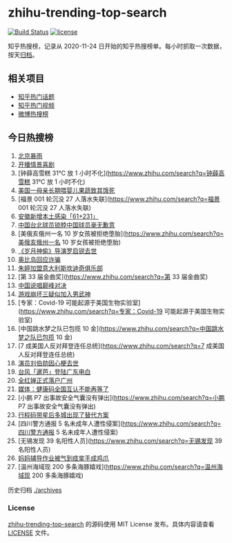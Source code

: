# zhihu-trending-top-search

[![Build Status](https://github.com/justjavac/zhihu-trending-top-search/workflows/ci/badge.svg?branch=main)](https://github.com/justjavac/zhihu-trending-top-search/actions)
[![license](https://img.shields.io/github/license/justjavac/zhihu-trending-top-search)](https://github.com/justjavac/zhihu-trending-top-search/blob/main/LICENSE)

知乎热搜榜，记录从 2020-11-24 日开始的知乎热搜榜单。每小时抓取一次数据，按天[归档](./archives)。

## 相关项目

- [知乎热门话题](https://github.com/justjavac/zhihu-trending-hot-questions)
- [知乎热门视频](https://github.com/justjavac/zhihu-trending-hot-video)
- [微博热搜榜](https://github.com/justjavac/weibo-trending-hot-search)

## 今日热搜榜

<!-- BEGIN -->
<!-- 最后更新时间 Sun Jul 03 2022 21:15:33 GMT+0800 (China Standard Time) -->

1. [北京暴雨](https://www.zhihu.com/search?q=北京暴雨)
1. [开播情景喜剧](https://www.zhihu.com/search?q=开播情景喜剧)
1. [钟薛高雪糕 31℃ 放 1 小时不化](https://www.zhihu.com/search?q=钟薛高雪糕 31℃ 放 1 小时不化)
1. [美国一母亲长期喂婴儿果蔬致其饿死](https://www.zhihu.com/search?q=美国一母亲长期喂婴儿果蔬致其饿死)
1. [福景 001 轮沉没 27 人落水失联](https://www.zhihu.com/search?q=福景 001 轮沉没 27 人落水失联)
1. [安徽新增本土感染「61+231」](https://www.zhihu.com/search?q=安徽新增本土感染「61+231」)
1. [中国台北球员锁脖中国球员毫无歉意](https://www.zhihu.com/search?q=中国台北球员锁脖中国球员毫无歉意)
1. [美俄亥俄州一名 10 岁女孩被拒绝堕胎](https://www.zhihu.com/search?q=美俄亥俄州一名 10 岁女孩被拒绝堕胎)
1. [《岁月神偷》导演罗启锐去世](https://www.zhihu.com/search?q=《岁月神偷》导演罗启锐去世)
1. [奥比岛回应诈骗](https://www.zhihu.com/search?q=奥比岛回应诈骗)
1. [朱婷加盟意大利斯坎迪奇俱乐部](https://www.zhihu.com/search?q=朱婷加盟意大利斯坎迪奇俱乐部)
1. [第 33 届金曲奖](https://www.zhihu.com/search?q=第 33 届金曲奖)
1. [中国说唱巅峰对决](https://www.zhihu.com/search?q=中国说唱巅峰对决)
1. [游戏崩坏三疑似加入男武神](https://www.zhihu.com/search?q=游戏崩坏三疑似加入男武神)
1. [专家：Covid-19 可能起源于美国生物实验室](https://www.zhihu.com/search?q=专家：Covid-19
   可能起源于美国生物实验室)
1. [中国跳水梦之队已包揽 10 金](https://www.zhihu.com/search?q=中国跳水梦之队已包揽 10 金)
1. [7 成美国人反对拜登连任总统](https://www.zhihu.com/search?q=7 成美国人反对拜登连任总统)
1. [演员刘伯勋因心梗去世](https://www.zhihu.com/search?q=演员刘伯勋因心梗去世)
1. [台风「暹芭」登陆广东电白](https://www.zhihu.com/search?q=台风「暹芭」登陆广东电白)
1. [全红婵正式落户广州](https://www.zhihu.com/search?q=全红婵正式落户广州)
1. [媒体：健康码全国互认不能再等了](https://www.zhihu.com/search?q=媒体：健康码全国互认不能再等了)
1. [小鹏 P7 出事故安全气囊没有弹出](https://www.zhihu.com/search?q=小鹏 P7 出事故安全气囊没有弹出)
1. [行程码带星后多城出现了替代方案](https://www.zhihu.com/search?q=行程码带星后多城出现了替代方案)
1. [四川警方通报 5 名未成年人遭性侵案](https://www.zhihu.com/search?q=四川警方通报 5 名未成年人遭性侵案)
1. [无锡发现 39 名阳性人员](https://www.zhihu.com/search?q=无锡发现 39 名阳性人员)
1. [妈妈辅导作业被气到痉挛手成鸡爪](https://www.zhihu.com/search?q=妈妈辅导作业被气到痉挛手成鸡爪)
1. [温州海域现 200 多条海豚嬉戏](https://www.zhihu.com/search?q=温州海域现 200 多条海豚嬉戏)

<!-- END -->

历史归档 [./archives](./archives)

### License

[zhihu-trending-top-search](https://github.com/justjavac/zhihu-trending-top-search)
的源码使用 MIT License 发布。具体内容请查看 [LICENSE](./LICENSE) 文件。
